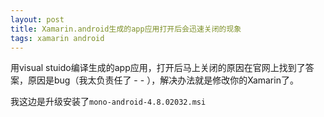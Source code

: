 ```yaml
---
layout: post
title: Xamarin.android生成的app应用打开后会迅速关闭的现象
tags: xamarin android
---
```


用visual stuido编译生成的app应用，打开后马上关闭的原因在官网上找到了答案，原因是bug（我太负责任了 - - ），解决办法就是修改你的Xamarin了。

我这边是升级安装了`mono-android-4.8.02032.msi`



